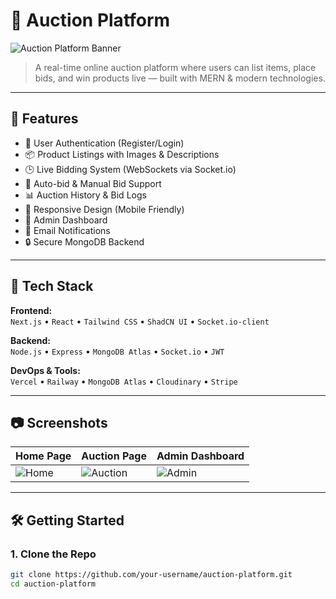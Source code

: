 # 🛒 Auction Platform

![Auction Platform Banner](./public/uploads/Screenshot2025-06-03002351.png)

> A real-time online auction platform where users can list items, place bids, and win products live — built with MERN & modern technologies.

---

## 🚀 Features

- 🔐 User Authentication (Register/Login)
- 📦 Product Listings with Images & Descriptions
- 🕒 Live Bidding System (WebSockets via Socket.io)
- 💸 Auto-bid & Manual Bid Support
- 📊 Auction History & Bid Logs
- 📱 Responsive Design (Mobile Friendly)
- 🧾 Admin Dashboard
- 📩 Email Notifications
- 🔒 Secure MongoDB Backend

---

## 🧰 Tech Stack

**Frontend:**  
`Next.js` • `React` • `Tailwind CSS` • `ShadCN UI` • `Socket.io-client`

**Backend:**  
`Node.js` • `Express` • `MongoDB Atlas` • `Socket.io` • `JWT`

**DevOps & Tools:**  
`Vercel` • `Railway` • `MongoDB Atlas` • `Cloudinary` • `Stripe`

---

## 📷 Screenshots

| Home Page | Auction Page | Admin Dashboard |
|----------|--------------|------------------|
| ![Home](./public/screenshots/home.png) | ![Auction](./public/screenshots/auction.png) | ![Admin](./public/screenshots/admin.png) |

---

## 🛠️ Getting Started

### 1. Clone the Repo

```bash
git clone https://github.com/your-username/auction-platform.git
cd auction-platform
